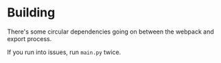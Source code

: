 # Building

There's some circular dependencies going on between the webpack and export process. 

If you run into issues, run ``main.py`` twice. 
